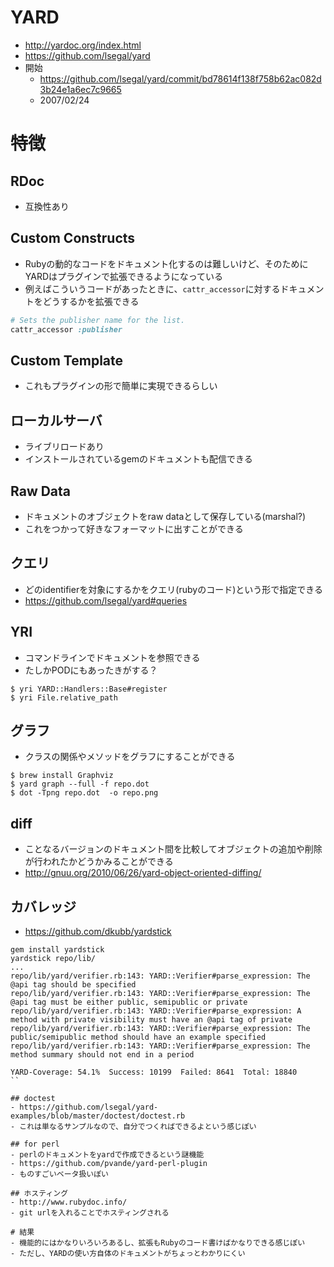 # YARD
- http://yardoc.org/index.html
- https://github.com/lsegal/yard
- 開始
  - https://github.com/lsegal/yard/commit/bd78614f138f758b62ac082d3b24e1a6ec7c9665
  - 2007/02/24

# 特徴
## RDoc
- 互換性あり

## Custom Constructs
- Rubyの動的なコードをドキュメント化するのは難しいけど、そのためにYARDはプラグインで拡張できるようになっている
- 例えばこういうコードがあったときに、``cattr_accessor``に対するドキュメントをどうするかを拡張できる
```ruby
# Sets the publisher name for the list.
cattr_accessor :publisher
```

## Custom Template
- これもプラグインの形で簡単に実現できるらしい

## ローカルサーバ
- ライブリロードあり
- インストールされているgemのドキュメントも配信できる

## Raw Data
- ドキュメントのオブジェクトをraw dataとして保存している(marshal?)
- これをつかって好きなフォーマットに出すことができる

## クエリ
- どのidentifierを対象にするかをクエリ(rubyのコード)という形で指定できる
- https://github.com/lsegal/yard#queries

## YRI
- コマンドラインでドキュメントを参照できる
- たしかPODにもあったきがする？
```
$ yri YARD::Handlers::Base#register
$ yri File.relative_path
```

## グラフ
- クラスの関係やメソッドをグラフにすることができる
```
$ brew install Graphviz
$ yard graph --full -f repo.dot
$ dot -Tpng repo.dot  -o repo.png
```

## diff
- ことなるバージョンのドキュメント間を比較してオブジェクトの追加や削除が行われたかどうかみることができる
- http://gnuu.org/2010/06/26/yard-object-oriented-diffing/

## カバレッジ
- https://github.com/dkubb/yardstick
```
gem install yardstick
yardstick repo/lib/
...
repo/lib/yard/verifier.rb:143: YARD::Verifier#parse_expression: The @api tag should be specified
repo/lib/yard/verifier.rb:143: YARD::Verifier#parse_expression: The @api tag must be either public, semipublic or private
repo/lib/yard/verifier.rb:143: YARD::Verifier#parse_expression: A method with private visibility must have an @api tag of private
repo/lib/yard/verifier.rb:143: YARD::Verifier#parse_expression: The public/semipublic method should have an example specified
repo/lib/yard/verifier.rb:143: YARD::Verifier#parse_expression: The method summary should not end in a period

YARD-Coverage: 54.1%  Success: 10199  Failed: 8641  Total: 18840
``

## doctest
- https://github.com/lsegal/yard-examples/blob/master/doctest/doctest.rb
- これは単なるサンプルなので、自分でつくればできるよという感じぽい

## for perl
- perlのドキュメントをyardで作成できるという謎機能
- https://github.com/pvande/yard-perl-plugin
- ものすごいベータ扱いぽい

## ホスティング
- http://www.rubydoc.info/
- git urlを入れることでホスティングされる

# 結果
- 機能的にはかなりいろいろあるし、拡張もRubyのコード書けばかなりできる感じぽい
- ただし、YARDの使い方自体のドキュメントがちょっとわかりにくい
